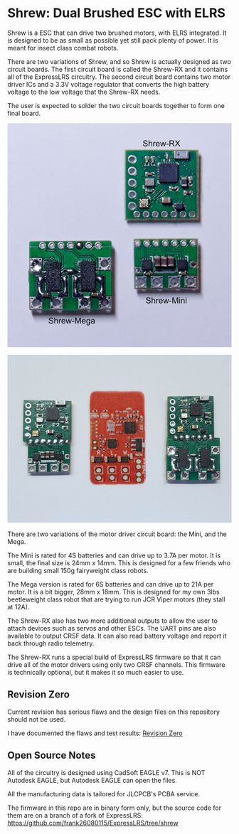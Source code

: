# Shrew: Dual Brushed ESC with ELRS

Shrew is a ESC that can drive two brushed motors, with ELRS integrated. It is designed to be as small as possible yet still pack plenty of power. It is meant for insect class combat robots.

There are two variations of Shrew, and so Shrew is actually designed as two circuit boards. The first circuit board is called the Shrew-RX and it contains all of the ExpressLRS circuitry. The second circuit board contains two motor driver ICs and a 3.3V voltage regulator that converts the high battery voltage to the low voltage that the Shrew-RX needs.

The user is expected to solder the two circuit boards together to form one final board.

![](docs/imgs/shrew-family-rev0.jpg)

![](docs/imgs/shrew-rev0-malenki-compare.jpg)

There are two variations of the motor driver circuit board: the Mini, and the Mega.

The Mini is rated for 4S batteries and can drive up to 3.7A per motor. It is small, the final size is 24mm x 14mm. This is designed for a few friends who are building small 150g fairyweight class robots.

The Mega version is rated for 6S batteries and can drive up to 21A per motor. It is a bit bigger, 28mm x 18mm. This is designed for my own 3lbs beetleweight class robot that are trying to run JCR Viper motors (they stall at 12A).

The Shrew-RX also has two more additional outputs to allow the user to attach devices such as servos and other ESCs. The UART pins are also available to output CRSF data. It can also read battery voltage and report it back through radio telemetry.

The Shrew-RX runs a special build of ExpressLRS firmware so that it can drive all of the motor drivers using only two CRSF channels. This firmware is technically optional, but it makes it so much easier to use.

## Revision Zero

Current revision has serious flaws and the design files on this repository should not be used.

I have documented the flaws and test results: [Revision Zero](docs/Revision-Zero.md)

## Open Source Notes

All of the circuitry is designed using CadSoft EAGLE v7. This is NOT Autodesk EAGLE, but Autodesk EAGLE can open the files.

All the manufacturing data is tailored for JLCPCB's PCBA service.

The firmware in this repo are in binary form only, but the source code for them are on a branch of a fork of ExpressLRS: https://github.com/frank26080115/ExpressLRS/tree/shrew
